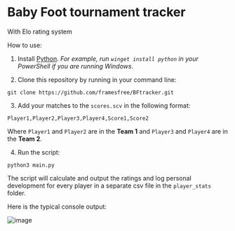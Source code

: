 # Baby Foot tournament tracker
With Elo rating system

How to use:
1. Install [Python](https://www.python.org/). *For example, run `winget install python` in your PowerShell if you are running Windows.*

2. Clone this repository by running in your command line:
```
git clone https://github.com/framesfree/BFtracker.git
```

3. Add your matches to the `scores.scv` in the following format:

```
Player1,Player2,Player3,Player4,Score1,Score2
```
Where `Player1` and `Player2` are in the **Team 1** and `Player3` and `Player4` are in the **Team 2**.

4. Run the script:

```
python3 main.py
```
The script will calculate and output the ratings and log personal development for every player in a separate csv file in the `player_stats` folder.

Here is the typical console output:

![image](https://user-images.githubusercontent.com/1450852/226075025-731c6096-ed64-43f1-8e54-319ffd0e8bfe.png)

